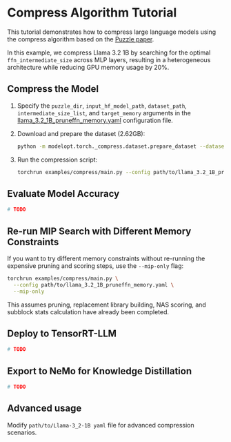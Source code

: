 # Compress Algorithm Tutorial

This tutorial demonstrates how to compress large language models using the compress algorithm based on the [Puzzle paper](https://arxiv.org/abs/2411.19146).

In this example, we compress Llama 3.2 1B by searching for the optimal `ffn_intermediate_size` across MLP layers, resulting in a heterogeneous architecture while reducing GPU memory usage by 20%.

## Compress the Model

1. Specify the `puzzle_dir`, `input_hf_model_path`, `dataset_path`, `intermediate_size_list`, and `target_memory` arguments in the [llama_3.2_1B_pruneffn_memory.yaml](./configs/llama_3.2_1B_pruneffn_memory/llama_3.2_1B_pruneffn_memory.yaml) configuration file.

2. Download and prepare the dataset (2.62GB):

   ```bash
   python -m modelopt.torch._compress.dataset.prepare_dataset --dataset_name nvidia/Nemotron-Post-Training-Dataset-v2 --output_dir path/to/Nemotron-Post-Training-Dataset-v2
   ```

3. Run the compression script:

   ```bash
   torchrun examples/compress/main.py --config path/to/llama_3.2_1B_pruneffn_memory.yaml
   ```

## Evaluate Model Accuracy

```bash
# TODO
```

## Re-run MIP Search with Different Memory Constraints

If you want to try different memory constraints without re-running the expensive pruning and scoring steps, use the `--mip-only` flag:

```bash
torchrun examples/compress/main.py \
  --config path/to/llama_3.2_1B_pruneffn_memory.yaml \
  --mip-only
```

This assumes pruning, replacement library building, NAS scoring, and subblock stats calculation have already been completed.

## Deploy to TensorRT-LLM

```bash
# TODO
```

## Export to NeMo for Knowledge Distillation

```bash
# TODO
```

## Advanced usage

Modify `path/to/Llama-3_2-1B yaml` file for advanced compression scenarios.
